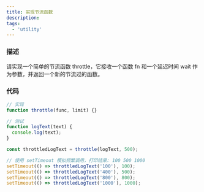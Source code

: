 ```yaml
---
title: 实现节流函数
description:
tags:
  - 'utility'
---
```


### 描述

请实现一个简单的节流函数 throttle，它接收一个函数 fn 和一个延迟时间 wait 作为参数，并返回一个新的节流过的函数。

### 代码

```js
// 实现
function throttle(func, limit) {}

// 测试
function logText(text) {
  console.log(text);
}

const throttledLogText = throttle(logText, 500);

// 使用 setTimeout 模拟频繁调用，打印结果: 100 500 1000
setTimeout(() => throttledLogText('100'), 100);
setTimeout(() => throttledLogText('400'), 500);
setTimeout(() => throttledLogText('800'), 800);
setTimeout(() => throttledLogText('1000'), 1000);
```
